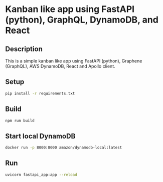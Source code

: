 # Kanban like app using FastAPI (python), GraphQL, DynamoDB, and React

## Description

This is a simple kanban like app using FastAPI (python), Graphene (GraphQL), AWS DynamoDB, React and Apollo client.

## Setup

```bash
pip install -r requirements.txt
```

## Build

```bash
npm run build
```

## Start local DynamoDB

```bash
docker run -p 8000:8000 amazon/dynamodb-local:latest
```

## Run

```bash
uvicorn fastapi_app:app --reload
```

